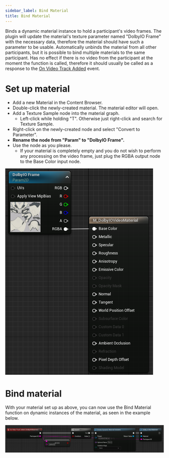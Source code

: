 ```yaml
---
sidebar_label: Bind Material
title: Bind Material
---
```

Binds a dynamic material instance to hold a participant's video frames. The plugin will update the material's texture parameter named "DolbyIO Frame" with the necessary data, therefore the material should have such a parameter to be usable. Automatically unbinds the material from all other participants, but it is possible to bind multiple materials to the same participant. Has no effect if there is no video from the participant at the moment the function is called, therefore it should usually be called as a response to the [On Video Track Added](../Events/on-video-track-added) event.

# Set up material

- Add a new Material in the Content Browser.
- Double-click the newly-created material. The material editor will open.
- Add a Texture Sample node into the material graph.
    - Left-click while holding "T". Otherwise just right-click and search for Texture Sample.
- Right-click on the newly-created node and select "Convert to Parameter".
- **Rename the node from "Param" to "DolbyIO Frame".**
- Use the node as you please.
    - If your material is completely empty and you do not wish to perform any processing on the video frame, just plug the RGBA output node to the Base Color input node.

![Sample](../../../static/img/material_param.png)

# Bind material

With your material set up as above, you can now use the Bind Material function on dynamic instances of the material, as seen in the example below.

![Sample](../../../static/img/bind_material.png)